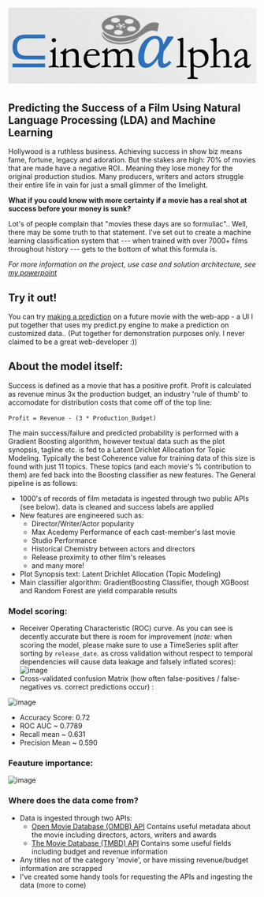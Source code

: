 # ![image](images/CinemAlpha-1.png)
## Predicting the Success of a Film Using Natural Language Processing (LDA) and Machine Learning

Hollywood is a ruthless business. Achieving success in show biz means fame, fortune, legacy and adoration. But the stakes are high: 
70% of movies that are made have a negative ROI.. Meaning they lose money for the original production studios. Many producers, writers and actors struggle their entire life in vain for just a small glimmer of the limelight.

**What if you could know with more certainty if a movie has a real shot at success before your money is sunk?**

Lot's of people complain that "movies these days are so formuliac".. Well, there may be some truth to that statement. I've set out to create a machine learning classification system that --- when trained with over 7000+ films throughout history --- gets to the bottom of what this formula is.

*For more information on the project, use case and solution architecture, see [my powerpoint](https://github.com/MaxBamberger/DataScienceProjects/blob/master/film-success-classifier/movie_prediction_model-compressed.pdf)*

## Try it out! 
You can try [making a prediction](http://input.cinemalpha.com) on a future movie with the web-app - a UI I put together that uses my predict.py engine to make a prediction on customized data.. 
(Put together for demonstration purposes only. I never claimed to be a great web-developer :))

## About the model itself:
Success is defined as a movie that has a positive profit. Profit is calculated as revenue minus 3x the production budget, an industry 'rule of thumb' to accomodate for distribution costs that come off of the top line: 

```Profit = Revenue - (3 * Production_Budget)```

The main success/failure and predicted probability is performed with a Gradient Boosting algorithm, however textual data such as the plot synopsis, tagline etc. is fed to a Latent Drichlet Allocation for Topic Modeling. Typically the best Coherence value for training data of this size is found with just 11 topics. These topics (and each movie's % contribution to them) are fed back into the Boosting classifier as new features. The General pipeline is as follows:
 - 1000's of records of film metadata is ingested through two public APIs (see below). data is cleaned and success labels are applied
 - New features are engineered such as:
    - Director/Writer/Actor popularity
    - Max Acedemy Performance of each cast-member's last movie
    - Studio Performance
    - Historical Chemistry between actors and directors
    - Release proximity to other film's releases
    - and many more!
 - Plot Synopsis text: Latent Drichlet Allocation (Topic Modeling)
 - Main classifier algorithm: GradientBoosting Classifier, though XGBoost and Random Forest are yield comparable results 


### Model scoring:
 - Receiver Operating Characteristic (ROC) curve. As you can see is decently accurate but there is room for improvement
 (*note:* when scoring the model, please make sure to use a TimeSeries split after sorting by `release_date`. as cross validation without respect to temporal dependencies will cause data leakage and falsely inflated scores): 
![image](images/Figure_10.png)
 - Cross-validated confusion Matrix (how often false-positives / false-negatives vs. correct predictions occur) :
 
![image](images/cm.png)

 - Accuracy Score: 0.72
 - ROC AUC ~ 0.7789 
 - Recall mean ~ 0.631 
 - Precision Mean ~ 0.590

### Feauture importance:
![image](images/feature_imp.png)
### Where does the data come from?
 - Data is ingested through two APIs:
    - [Open Movie Database (OMDB) API](http://omdbapi.com/) Contains useful metadata about the movie including directors, actors, writers and awards
    - [The Movie Database (TMBD) API](https://www.themoviedb.org/documentation/api) Contains some useful fields including budget and revenue information
 - Any titles not of the category 'movie', or have missing revenue/budget information are scrapped
 - I've created some handy tools for requesting the APIs and ingesting the data (more to come)
